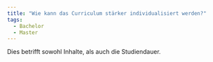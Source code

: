 ```yaml
---
title: "Wie kann das Curriculum stärker individualisiert werden?"
tags:
  - Bachelor
  - Master
---
```


Dies betrifft sowohl Inhalte, als auch die Studiendauer.
